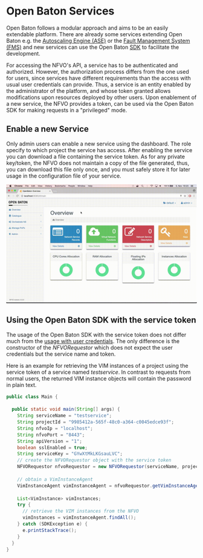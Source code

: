 # Open Baton Services

Open Baton follows a modular approach and aims to be an easily extendable platform. 
There are already some services extending Open Baton e.g. the [Autoscaling Engine (ASE)][ase] or the [Fault Management System (FMS)][fms] and new services can use the Open Baton [SDK][sdk] to facilitate the development.

For accessing the NFVO's API, a service has to be authenticated and authorized.
However, the authorization process differs from the one used for users, since services have different requirements than the access with usual user credentials can provide. 
Thus, a service is an entity enabled by the administrator of the platform, and whose token granted allows modifications upon resources deployed by other users. 
Upon enablement of a new service, the NFVO provides a token, can be used via the Open Baton SDK for making requests in a "privileged" mode. 

## Enable a new Service
Only admin users can enable a new service using the dashboard.
The role specify to which project the service has access.
After enabling the service you can download a file containing the service token.
As for any private key/token, the NFVO does not maintain a copy of the file generated, thus, you can download this file only once, and you must safely store it for later usage in the configuration file of your service. 

![Enable new service][service-gif]


## Using the Open Baton SDK with the service token
The usage of the Open Baton SDK with the service token does not differ much from the [usage with user credentials][sdk].
The only difference is the constructor of the *NFVORequestor* which does not expect the user credentials but the service name and token.

Here is an example for retrieving the VIM instances of a project using the service token of a service named *testservice*.
In contrast to requests from normal users, the returned VIM instance objects will contain the password in plain text.


```java
public class Main {

  public static void main(String[] args) {
    String serviceName = "testservice";
    String projectId = "9985412a-565f-48c0-a364-c0045edce93f";
    String nfvoIp = "localhost";
    String nfvoPort = "8443";
    String apiVersion = "1";
    boolean sslEnabled = true;
    String serviceKey = "GYwXtMkLKGsauLVC";
    // create the NFVORequestor object with the service token
    NFVORequestor nfvoRequestor = new NFVORequestor(serviceName, projectId, nfvoIp, nfvoPort, apiVersion, sslEnabled, serviceKey);

    // obtain a VimInstanceAgent
    VimInstanceAgent vimInstanceAgent = nfvoRequestor.getVimInstanceAgent();

    List<VimInstance> vimInstances;
    try {
      // retrieve the VIM instances from the NFVO
      vimInstances = vimInstanceAgent.findAll();
    } catch (SDKException e) {
      e.printStackTrace();
    }
  }
}
```


<!---
References
-->

[ase]:autoscaling
[fms]:fault-management
[sdk]:nfvo-sdk
[service-gif]:images/service.gif
[sdk]:nfvo-sdk

<!---
Script for open external links in a new tab
-->
<script type="text/javascript" charset="utf-8">
      // Creating custom :external selector
      $.expr[':'].external = function(obj){
          return !obj.href.match(/^mailto\:/)
                  && (obj.hostname != location.hostname);
      };
      $(function(){
        $('a:external').addClass('external');
        $(".external").attr('target','_blank');
      })
</script>
